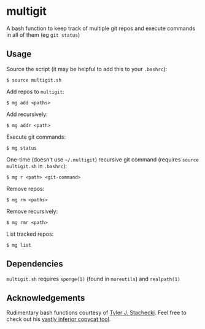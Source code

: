# multigit

A bash function to keep track of multiple git repos and execute commands in all of them (eg `git status`)

## Usage

Source the script (it may be helpful to add this to your `.bashrc`):

	$ source multigit.sh

Add repos to `multigit`:

	$ mg add <paths>

Add recursively:

	$ mg addr <path>

Execute git commands:

	$ mg status

One-time (doesn't use `~/.multigit`) recursive git command (requires `source multigit.sh` in `.bashrc`):

	$ mg r <path> <git-command>

Remove repos:

	$ mg rm <paths>

Remove recursively:

	$ mg rmr <path>

List tracked repos:

	$ mg list

## Dependencies

`multigit.sh` requires `sponge(1)` (found in `moreutils`) and `realpath(1)`

## Acknowledgements

Rudimentary bash functions courtesy of [Tyler J. Stachecki](https://github.com/tj90241). Feel free to check out his [vastly inferior copycat tool](https://github.com/tj90241/watchgit).
